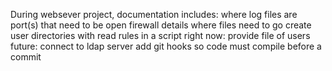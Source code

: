 During websever project, documentation includes: 
where log files are
port(s) that need to be open
firewall details
where files need to go
create user directories with read rules in a script
    right now: provide file of users
    future: connect to ldap server
add git hooks so code must compile before a commit
